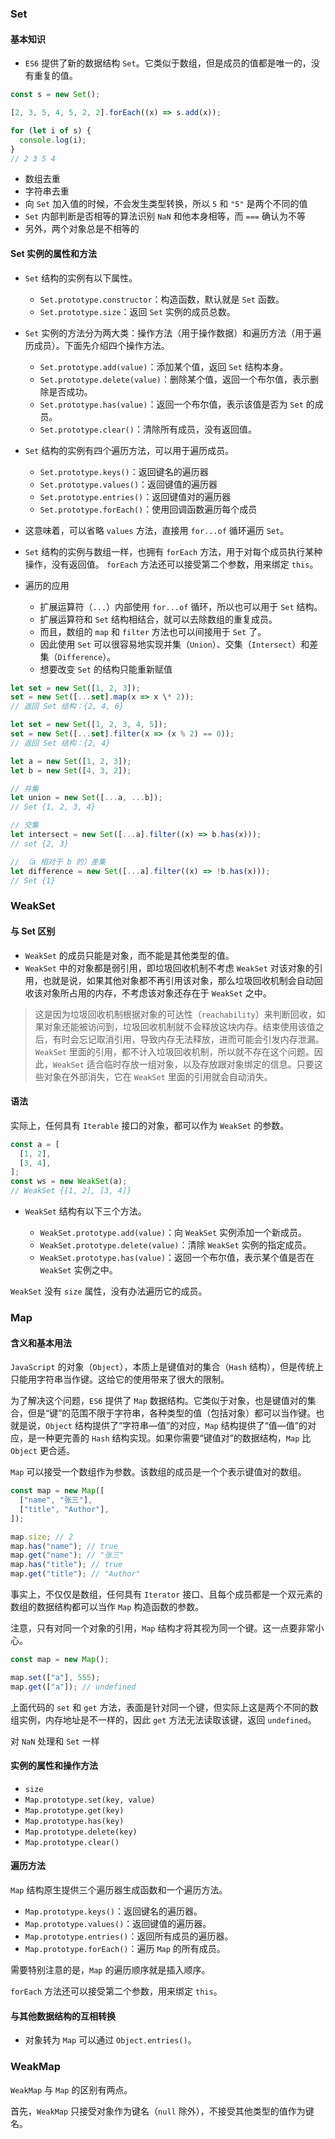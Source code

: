 ### Set

#### 基本知识

- `ES6` 提供了新的数据结构 `Set`。它类似于数组，但是成员的值都是唯一的，没有重复的值。

```javascript
const s = new Set();

[2, 3, 5, 4, 5, 2, 2].forEach((x) => s.add(x));

for (let i of s) {
  console.log(i);
}
// 2 3 5 4
```

- 数组去重
- 字符串去重
- 向 `Set` 加入值的时候，不会发生类型转换，所以 `5` 和 `"5"` 是两个不同的值
- `Set` 内部判断是否相等的算法识别 `NaN` 和他本身相等，而 `===` 确认为不等
- 另外，两个对象总是不相等的

#### Set 实例的属性和方法

- `Set` 结构的实例有以下属性。

  - `Set.prototype.constructor`：构造函数，默认就是 `Set` 函数。
  - `Set.prototype.size`：返回 `Set` 实例的成员总数。

- `Set` 实例的方法分为两大类：操作方法（用于操作数据）和遍历方法（用于遍历成员）。下面先介绍四个操作方法。

  - `Set.prototype.add(value)`：添加某个值，返回 `Set` 结构本身。
  - `Set.prototype.delete(value)`：删除某个值，返回一个布尔值，表示删除是否成功。
  - `Set.prototype.has(value)`：返回一个布尔值，表示该值是否为 `Set` 的成员。
  - `Set.prototype.clear()`：清除所有成员，没有返回值。

- `Set` 结构的实例有四个遍历方法，可以用于遍历成员。

  - `Set.prototype.keys()`：返回键名的遍历器
  - `Set.prototype.values()`：返回键值的遍历器
  - `Set.prototype.entries()`：返回键值对的遍历器
  - `Set.prototype.forEach()`：使用回调函数遍历每个成员

- 这意味着，可以省略 `values` 方法，直接用 `for...of` 循环遍历 `Set`。
- `Set` 结构的实例与数组一样，也拥有 `forEach` 方法，用于对每个成员执行某种操作，没有返回值。
  `forEach` 方法还可以接受第二个参数，用来绑定 `this`。

- 遍历的应用

  - 扩展运算符（`...`）内部使用 `for...of` 循环，所以也可以用于 `Set` 结构。
  - 扩展运算符和 `Set` 结构相结合，就可以去除数组的重复成员。
  - 而且，数组的 `map` 和 `filter` 方法也可以间接用于 `Set` 了。
  - 因此使用 `Set` 可以很容易地实现并集（`Union`）、交集（`Intersect`）和差集（`Difference`）。
  - 想要改变 `Set` 的结构只能重新赋值

```javascript
let set = new Set([1, 2, 3]);
set = new Set([...set].map(x => x \* 2));
// 返回 Set 结构：{2, 4, 6}

let set = new Set([1, 2, 3, 4, 5]);
set = new Set([...set].filter(x => (x % 2) == 0));
// 返回 Set 结构：{2, 4}
```

```javascript
let a = new Set([1, 2, 3]);
let b = new Set([4, 3, 2]);

// 并集
let union = new Set([...a, ...b]);
// Set {1, 2, 3, 4}

// 交集
let intersect = new Set([...a].filter((x) => b.has(x)));
// set {2, 3}

// （a 相对于 b 的）差集
let difference = new Set([...a].filter((x) => !b.has(x)));
// Set {1}
```

### WeakSet

#### 与 Set 区别

- `WeakSet` 的成员只能是对象，而不能是其他类型的值。
- `WeakSet` 中的对象都是弱引用，即垃圾回收机制不考虑 `WeakSet` 对该对象的引用，也就是说，如果其他对象都不再引用该对象，那么垃圾回收机制会自动回收该对象所占用的内存，不考虑该对象还存在于 `WeakSet` 之中。

> 这是因为垃圾回收机制根据对象的可达性（`reachability`）来判断回收，如果对象还能被访问到，垃圾回收机制就不会释放这块内存。结束使用该值之后，有时会忘记取消引用，导致内存无法释放，进而可能会引发内存泄漏。`WeakSet` 里面的引用，都不计入垃圾回收机制，所以就不存在这个问题。因此，`WeakSet` 适合临时存放一组对象，以及存放跟对象绑定的信息。只要这些对象在外部消失，它在 `WeakSet` 里面的引用就会自动消失。

#### 语法

实际上，任何具有 `Iterable` 接口的对象，都可以作为 `WeakSet` 的参数。

```javascript
const a = [
  [1, 2],
  [3, 4],
];
const ws = new WeakSet(a);
// WeakSet {[1, 2], [3, 4]}
```

- `WeakSet` 结构有以下三个方法。

  - `WeakSet.prototype.add(value)`：向 `WeakSet` 实例添加一个新成员。
  - `WeakSet.prototype.delete(value)`：清除 `WeakSet` 实例的指定成员。
  - `WeakSet.prototype.has(value)`：返回一个布尔值，表示某个值是否在 `WeakSet` 实例之中。

`WeakSet` 没有 `size` 属性，没有办法遍历它的成员。

### Map

#### 含义和基本用法

`JavaScript` 的对象（`Object`），本质上是键值对的集合（`Hash` 结构），但是传统上只能用字符串当作键。这给它的使用带来了很大的限制。

为了解决这个问题，`ES6` 提供了 `Map` 数据结构。它类似于对象，也是键值对的集合，但是“键”的范围不限于字符串，各种类型的值（包括对象）都可以当作键。也就是说，`Object` 结构提供了“字符串—值”的对应，`Map` 结构提供了“值—值”的对应，是一种更完善的 `Hash` 结构实现。如果你需要“键值对”的数据结构，`Map` 比 `Object` 更合适。

`Map` 可以接受一个数组作为参数。该数组的成员是一个个表示键值对的数组。

```javascript
const map = new Map([
  ["name", "张三"],
  ["title", "Author"],
]);

map.size; // 2
map.has("name"); // true
map.get("name"); // "张三"
map.has("title"); // true
map.get("title"); // "Author"
```

事实上，不仅仅是数组，任何具有 `Iterator` 接口、且每个成员都是一个双元素的数组的数据结构都可以当作 `Map` 构造函数的参数。

注意，只有对同一个对象的引用，`Map` 结构才将其视为同一个键。这一点要非常小心。

```javascript
const map = new Map();

map.set(["a"], 555);
map.get(["a"]); // undefined
```

上面代码的 `set` 和 `get` 方法，表面是针对同一个键，但实际上这是两个不同的数组实例，内存地址是不一样的，因此 `get` 方法无法读取该键，返回 `undefined`。

对 `NaN` 处理和 `Set` 一样

#### 实例的属性和操作方法

- `size`
- `Map.prototype.set(key, value)`
- `Map.prototype.get(key)`
- `Map.prototype.has(key)`
- `Map.prototype.delete(key)`
- `Map.prototype.clear()`

#### 遍历方法

`Map` 结构原生提供三个遍历器生成函数和一个遍历方法。

- `Map.prototype.keys()`：返回键名的遍历器。
- `Map.prototype.values()`：返回键值的遍历器。
- `Map.prototype.entries()`：返回所有成员的遍历器。
- `Map.prototype.forEach()`：遍历 `Map` 的所有成员。

需要特别注意的是，`Map` 的遍历顺序就是插入顺序。

`forEach` 方法还可以接受第二个参数，用来绑定 `this`。

#### 与其他数据结构的互相转换

- 对象转为 `Map` 可以通过 `Object.entries()`。

### WeakMap

`WeakMap` 与 `Map` 的区别有两点。

首先，`WeakMap` 只接受对象作为键名（`null` 除外），不接受其他类型的值作为键名。
